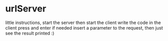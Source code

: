 # urlServer

little instructions, start the server
then start the client
write the code in the client press and enter
if needed insert a parameter to the request, then just see the result printed :)
